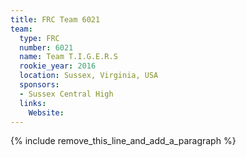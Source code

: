 ```yaml
---
title: FRC Team 6021
team:
  type: FRC
  number: 6021
  name: Team T.I.G.E.R.S
  rookie_year: 2016
  location: Sussex, Virginia, USA
  sponsors:
  - Sussex Central High
  links:
    Website:
---
```


{% include remove_this_line_and_add_a_paragraph %}